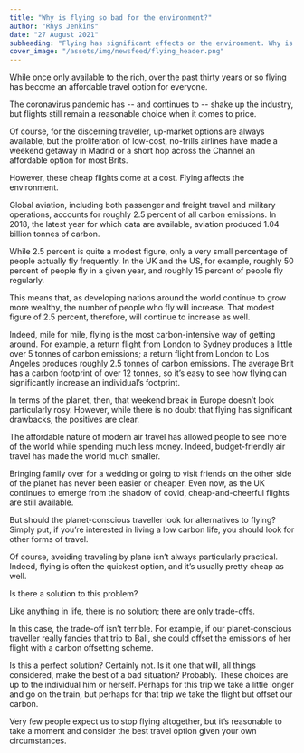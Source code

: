 ```yaml
---
title: "Why is flying so bad for the environment?"
author: "Rhys Jenkins"
date: "27 August 2021"
subheading: "Flying has significant effects on the environment. Why is this the case and what can we do about it?"
cover_image: "/assets/img/newsfeed/flying_header.png"   
---
```


While once only available to the rich, over the past thirty years or so flying has become an affordable travel option for everyone.

The coronavirus pandemic has -- and continues to -- shake up the industry, but flights still remain a reasonable choice when it comes to price. 

Of course, for the discerning traveller, up-market options are always available, but the proliferation of low-cost, no-frills airlines have made a weekend getaway in Madrid or a short hop across the Channel an affordable option for most Brits. 

However, these cheap flights come at a cost. Flying affects the environment. 

Global aviation, including both passenger and freight travel and military operations, accounts for roughly 2.5 percent of all carbon emissions. In 2018, the latest year for which data are available, aviation produced 1.04 billion tonnes of carbon.

While 2.5 percent is quite a modest figure, only a very small percentage of people actually fly frequently. In the UK and the US, for example, roughly 50 percent of people fly in a given year, and roughly 15 percent of people fly regularly. 

This means that, as developing nations around the world continue to grow more wealthy, the number of people who fly will increase. That modest figure of 2.5 percent, therefore, will continue to increase as well. 

Indeed, mile for mile, flying is the most carbon-intensive way of getting around. For example, a return flight from London to Sydney produces a little over 5 tonnes of carbon emissions; a return flight from London to Los Angeles produces roughly 2.5 tonnes of carbon emissions. The average Brit has a carbon footprint of over 12 tonnes, so it’s easy to see how flying can significantly increase an individual’s footprint. 

In terms of the planet, then, that weekend break in Europe doesn’t look particularly rosy. However, while there is no doubt that flying has significant drawbacks, the positives are clear.

The affordable nature of modern air travel has allowed people to see more of the world while spending much less money. Indeed, budget-friendly air travel has made the world much smaller.

Bringing family over for a wedding or going to visit friends on the other side of the planet has never been easier or cheaper. Even now, as the UK continues to emerge from the shadow of covid, cheap-and-cheerful flights are still available. 

But should the planet-conscious traveller look for alternatives to flying? Simply put, if you’re interested in living a low carbon life, you should look for other forms of travel. 

Of course, avoiding traveling by plane isn’t always particularly practical. Indeed, flying is often the quickest option, and it’s usually pretty cheap as well.

Is there a solution to this problem?

Like anything in life, there is no solution; there are only trade-offs. 

In this case, the trade-off isn’t terrible. For example, if our planet-conscious traveller really fancies that trip to Bali, she could offset the emissions of her flight with a carbon offsetting scheme. 

Is this a perfect solution? Certainly not. Is it one that will, all things considered, make the best of a bad situation? Probably. 
These choices are up to the individual him or herself. Perhaps for this trip we take a little longer and go on the train, but perhaps for that trip we take the flight but offset our carbon.

Very few people expect us to stop flying altogether, but it’s reasonable to take a moment and consider the best travel option given your own circumstances.